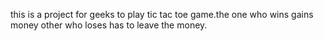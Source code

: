 this is a project for geeks to play tic tac toe game.the one who wins gains money other who loses has to leave the money.